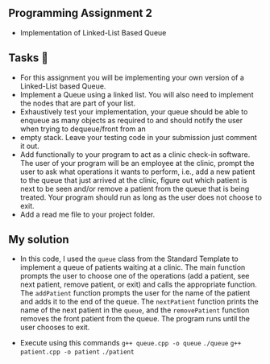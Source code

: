 ## Programming Assignment 2
- Implementation of Linked-List Based Queue

## Tasks :page_with_curl:

- For this assignment you will be implementing your own version of a Linked-List based Queue.
- Implement a Queue using a linked list. You will also need to implement the nodes that
are part of your list.
- Exhaustively test your implementation, your queue should be able to enqueue as many
objects as required to and should notify the user when trying to dequeue/front from an
- empty stack. Leave your testing code in your submission just comment it out.
- Add functionally to your program to act as a clinic check-in software. The user of your
program will be an employee at the clinic, prompt the user to ask what operations it
wants to perform, i.e., add a new patient to the queue that just arrived at the clinic, figure
out which patient is next to be seen and/or remove a patient from the queue that is being
treated. Your program should run as long as the user does not choose to exit.
- Add a read me file to your project folder.

## My solution
- In this code, I used the `queue` class from the Standard Template to implement a queue of patients waiting at a clinic. The main function prompts the user to choose one of the operations (add a patient, see next patient, remove patient, or exit) and calls the appropriate function. The `addPatient` function prompts the user for the name of the patient and adds it to the end of the queue. The `nextPatient` function prints the name of the next patient in the `queue`, and the `removePatient` function removes the front patient from the queue. The program runs until the user chooses to exit.

- Execute using this commands 
`g++ queue.cpp -o queue`
`./queue`
`g++ patient.cpp -o patient`
`./patient`
